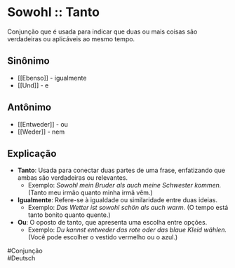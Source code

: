 # Sowohl :: Tanto
<!--SR:!2024-11-05,1,230-->
Conjunção que é usada para indicar que duas ou mais coisas são verdadeiras ou aplicáveis ao mesmo tempo.

## Sinônimo
- [[Ebenso]] - igualmente  
- [[Und]] - e  

## Antônimo
- [[Entweder]] - ou  
- [[Weder]] - nem  

## Explicação
- **Tanto**: Usada para conectar duas partes de uma frase, enfatizando que ambas são verdadeiras ou relevantes.
  - Exemplo: *Sowohl mein Bruder als auch meine Schwester kommen.* (Tanto meu irmão quanto minha irmã vêm.)
- **Igualmente**: Refere-se à igualdade ou similaridade entre duas ideias.
  - Exemplo: *Das Wetter ist sowohl schön als auch warm.* (O tempo está tanto bonito quanto quente.)
- **Ou**: O oposto de tanto, que apresenta uma escolha entre opções.
  - Exemplo: *Du kannst entweder das rote oder das blaue Kleid wählen.* (Você pode escolher o vestido vermelho ou o azul.)

#Conjunção  
#Deutsch
